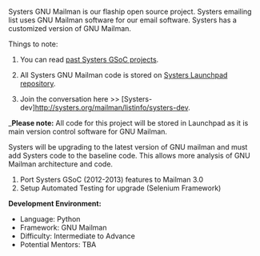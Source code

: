 Systers GNU Mailman is our flaship open source project.  Systers emailing list uses GNU Mailman software for our email software. Systers has a customized version of GNU Mailman. 

Things to note:

1. You can read [past Systers GSoC projects](http://systers.org/systers-dev/doku.php/start).

2. All Systers GNU Mailman code is stored on [Systers Launchpad repository](https://launchpad.net/systers). 

3. Join the conversation here >> [Systers-dev]http://systers.org/mailman/listinfo/systers-dev.

_**Please note:** All code for this project will be stored in Launchpad as it is main version control software for GNU Mailman.



Systers will be upgrading to the latest version of GNU mailman and must add Systers code to the baseline code. This allows more analysis of GNU Mailman architecture and code.

1. Port Systers GSoC (2012-2013) features to Mailman 3.0 
2. Setup Automated Testing for upgrade (Selenium Framework)

**Development Environment:**
* Language: Python
* Framework: GNU Mailman
* Difficulty: Intermediate to Advance
* Potential Mentors: TBA


